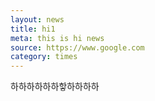 ```yaml
---
layout: news
title: hi1
meta: this is hi news
source: https://www.google.com
category: times
---
```


하하하하하하핳하하하하